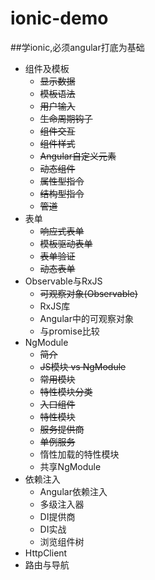 # ionic-demo
##学ionic,必须angular打底为基础

- 组件及模板
   - ~~显示数据~~
   - ~~模板语法~~
   - ~~用户输入~~
   - ~~生命周期钩子~~
   - ~~组件交互~~
   - ~~组件样式~~
   - ~~Angular自定义元素~~
   - ~~动态组件~~
   - ~~属性型指令~~
   - ~~结构型指令~~
   - ~~管道~~
- 表单
   - ~~响应式表单~~
   - ~~模板驱动表单~~
   - ~~表单验证~~
   - ~~动态表单~~
- Observable与RxJS
   - ~~可观察对象(Observable)~~
   - RxJS库
   - Angular中的可观察对象
   - 与promise比较
- NgModule
   - ~~简介~~
   - ~~JS模块 vs NgModule~~
   - ~~常用模块~~
   - ~~特性模块分类~~
   - ~~入口组件~~
   - ~~特性模块~~
   - ~~服务提供商~~
   - ~~单例服务~~
   - 惰性加载的特性模块
   - 共享NgModule
- 依赖注入
   - Angular依赖注入
   - 多级注入器
   - DI提供商
   - DI实战
   - 浏览组件树
- HttpClient
- 路由与导航
